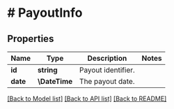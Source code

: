 # # PayoutInfo

## Properties

Name | Type | Description | Notes
------------ | ------------- | ------------- | -------------
**id** | **string** | Payout identifier. |
**date** | **\DateTime** | The payout date. |

[[Back to Model list]](../../README.md#models) [[Back to API list]](../../README.md#endpoints) [[Back to README]](../../README.md)
